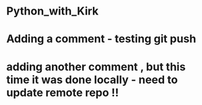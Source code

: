 # Python_with_Kirk
# Adding a comment - testing git push
# adding another comment , but this time it was done locally - need to update remote repo !!
